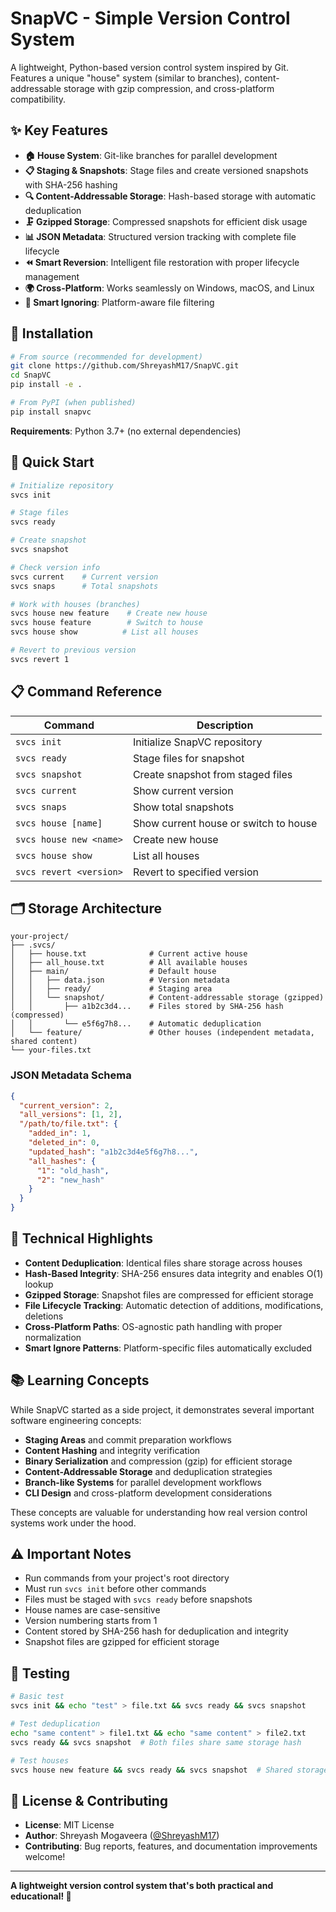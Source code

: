 # SnapVC - Simple Version Control System

A lightweight, Python-based version control system inspired by Git. Features a unique "house" system (similar to branches), content-addressable storage with gzip compression, and cross-platform compatibility.

## ✨ Key Features

- **🏠 House System**: Git-like branches for parallel development
- **📋 Staging & Snapshots**: Stage files and create versioned snapshots with SHA-256 hashing
- **🔍 Content-Addressable Storage**: Hash-based storage with automatic deduplication
- **🗜️ Gzipped Storage**: Compressed snapshots for efficient disk usage
- **📊 JSON Metadata**: Structured version tracking with complete file lifecycle
- **⏪ Smart Reversion**: Intelligent file restoration with proper lifecycle management
- **🌍 Cross-Platform**: Works seamlessly on Windows, macOS, and Linux
- **🚫 Smart Ignoring**: Platform-aware file filtering

## 🚀 Installation

```bash
# From source (recommended for development)
git clone https://github.com/ShreyashM17/SnapVC.git
cd SnapVC
pip install -e .

# From PyPI (when published)
pip install snapvc
```

**Requirements**: Python 3.7+ (no external dependencies)

## 📖 Quick Start

```bash
# Initialize repository
svcs init

# Stage files
svcs ready

# Create snapshot
svcs snapshot

# Check version info
svcs current    # Current version
svcs snaps      # Total snapshots

# Work with houses (branches)
svcs house new feature    # Create new house
svcs house feature        # Switch to house
svcs house show          # List all houses

# Revert to previous version
svcs revert 1
```

## 📋 Command Reference

| Command | Description |
|---------|-------------|
| `svcs init` | Initialize SnapVC repository |
| `svcs ready` | Stage files for snapshot |
| `svcs snapshot` | Create snapshot from staged files |
| `svcs current` | Show current version |
| `svcs snaps` | Show total snapshots |
| `svcs house [name]` | Show current house or switch to house |
| `svcs house new <name>` | Create new house |
| `svcs house show` | List all houses |
| `svcs revert <version>` | Revert to specified version |

## 🗂️ Storage Architecture

```
your-project/
├── .svcs/
│   ├── house.txt              # Current active house
│   ├── all_house.txt          # All available houses
│   ├── main/                  # Default house
│   │   ├── data.json          # Version metadata
│   │   ├── ready/             # Staging area
│   │   └── snapshot/          # Content-addressable storage (gzipped)
│   │       ├── a1b2c3d4...    # Files stored by SHA-256 hash (compressed)
│   │       └── e5f6g7h8...    # Automatic deduplication
│   └── feature/               # Other houses (independent metadata, shared content)
└── your-files.txt
```

### JSON Metadata Schema
```json
{
  "current_version": 2,
  "all_versions": [1, 2],
  "/path/to/file.txt": {
    "added_in": 1,
    "deleted_in": 0,
    "updated_hash": "a1b2c3d4e5f6g7h8...",
    "all_hashes": {
      "1": "old_hash",
      "2": "new_hash"
    }
  }
}
```

## 🔧 Technical Highlights

- **Content Deduplication**: Identical files share storage across houses
- **Hash-Based Integrity**: SHA-256 ensures data integrity and enables O(1) lookup
- **Gzipped Storage**: Snapshot files are compressed for efficient storage
- **File Lifecycle Tracking**: Automatic detection of additions, modifications, deletions
- **Cross-Platform Paths**: OS-agnostic path handling with proper normalization
- **Smart Ignore Patterns**: Platform-specific files automatically excluded

## 📚 Learning Concepts

While SnapVC started as a side project, it demonstrates several important software engineering concepts:

- **Staging Areas** and commit preparation workflows
- **Content Hashing** and integrity verification  
- **Binary Serialization** and compression (gzip) for efficient storage
- **Content-Addressable Storage** and deduplication strategies
- **Branch-like Systems** for parallel development workflows
- **CLI Design** and cross-platform development considerations

These concepts are valuable for understanding how real version control systems work under the hood.

## ⚠️ Important Notes

- Run commands from your project's root directory
- Must run `svcs init` before other commands
- Files must be staged with `svcs ready` before snapshots
- House names are case-sensitive
- Version numbering starts from 1
- Content stored by SHA-256 hash for deduplication and integrity
- Snapshot files are gzipped for efficient storage

## 🧪 Testing

```bash
# Basic test
svcs init && echo "test" > file.txt && svcs ready && svcs snapshot

# Test deduplication
echo "same content" > file1.txt && echo "same content" > file2.txt
svcs ready && svcs snapshot  # Both files share same storage hash

# Test houses
svcs house new feature && svcs ready && svcs snapshot  # Shared storage
```

## 📄 License & Contributing

- **License**: MIT License
- **Author**: Shreyash Mogaveera ([@ShreyashM17](https://github.com/ShreyashM17))
- **Contributing**: Bug reports, features, and documentation improvements welcome!

---

**A lightweight version control system that's both practical and educational! 🚀**